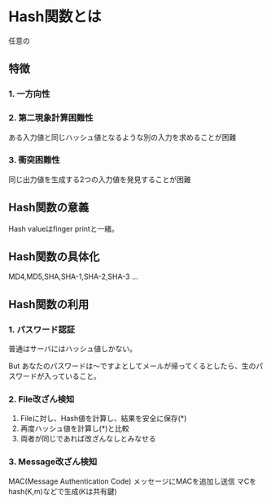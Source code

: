 # Hash関数とは

任意の

## 特徴

### 1. 一方向性


### 2. 第二現象計算困難性

ある入力値と同じハッシュ値となるような別の入力を求めることが困難

### 3. 衝突困難性

同じ出力値を生成する2つの入力値を発見することが困難

## Hash関数の意義

Hash valueはfinger printと一緒。

## Hash関数の具体化

MD4,MD5,SHA,SHA-1,SHA-2,SHA-3 ...

## Hash関数の利用

### 1. パスワード認証

普通はサーバにはハッシュ値しかない。

But あなたのパスワードは〜ですよとしてメールが帰ってくるとしたら、生のパスワードが入っていること。

### 2. File改ざん検知

1. Fileに対し、Hash値を計算し、結果を安全に保存(*)
2. 再度ハッシュ値を計算し(*)と比較
3. 両者が同じであれば改ざんなしとみなせる

### 3. Message改ざん検知

MAC(Message Authentication Code)
メッセージにMACを追加し送信
マCをhash(K,m)などで生成(Kは共有鍵)
